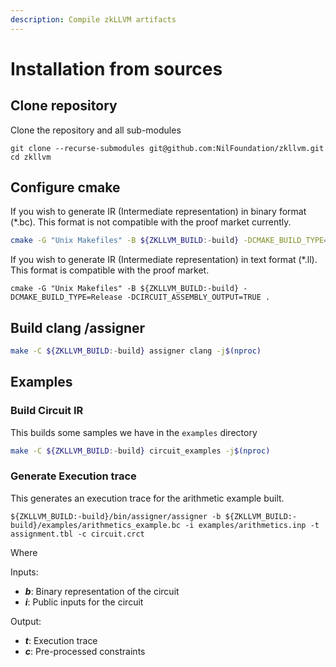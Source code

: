 ```yaml
---
description: Compile zkLLVM artifacts
---
```


# Installation from sources

## Clone repository

Clone the repository and all sub-modules

```
git clone --recurse-submodules git@github.com:NilFoundation/zkllvm.git
cd zkllvm
```

## **Configure cmake**&#x20;

If you wish to generate IR (Intermediate representation) in binary format (\*.bc). This format is not compatible with the proof market currently.

```bash
cmake -G "Unix Makefiles" -B ${ZKLLVM_BUILD:-build} -DCMAKE_BUILD_TYPE=Release .
```

If you wish to generate IR (Intermediate representation) in text format (\*.ll). This format is compatible with the proof market.

```
cmake -G "Unix Makefiles" -B ${ZKLLVM_BUILD:-build} -DCMAKE_BUILD_TYPE=Release -DCIRCUIT_ASSEMBLY_OUTPUT=TRUE .
```

## **Build clang /assigner**

```bash
make -C ${ZKLLVM_BUILD:-build} assigner clang -j$(nproc)
```

## Examples

### Build Circuit IR

This builds some samples we have in the `examples` directory

```bash
make -C ${ZKLLVM_BUILD:-build} circuit_examples -j$(nproc) 
```

### Generate Execution trace

This generates an execution trace for the arithmetic example built.

```
${ZKLLVM_BUILD:-build}/bin/assigner/assigner -b ${ZKLLVM_BUILD:-build}/examples/arithmetics_example.bc -i examples/arithmetics.inp -t assignment.tbl -c circuit.crct
```

Where

Inputs:&#x20;

* _**b**_: Binary representation of the circuit
* _**i**_: Public inputs for the circuit

Output:

* _**t**_: Execution trace
* _**c**_: Pre-processed constraints
